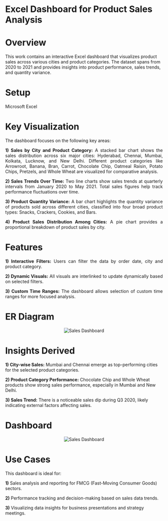 # Excel Dashboard for Product Sales Analysis

# Overview

This work contains an interactive Excel dashboard that visualizes product sales across various cities and product categories. The dataset spans from 2020 to 2021 and provides insights into product performance, sales trends, and quantity variance.

# Setup 

Microsoft Excel

# Key Visualization

<div align = "justify">
The dashboard focuses on the following key areas:

**1) Sales by City and Product Category:**
A stacked bar chart shows the sales distribution across six major cities: Hyderabad, Chennai, Mumbai, Kolkata, Lucknow, and New Delhi.
Different product categories like Arrowroot, Banana, Bran, Carrot, Chocolate Chip, Oatmeal Raisin, Potato Chips, Pretzels, and Whole Wheat are visualized for comparative analysis.

**2) Sales Trends Over Time:**
Two line charts show sales trends at quarterly intervals from January 2020 to May 2021.
Total sales figures help track performance fluctuations over time.

**3) Product Quantity Variance:**
A bar chart highlights the quantity variance of products sold across different cities, classified into four broad product types: Snacks, Crackers, Cookies, and Bars.

**4) Product Sales Distribution Among Cities:**
A pie chart provides a proportional breakdown of product sales by city.

# Features

**1) Interactive Filters:** Users can filter the data by order date, city and product category.

**2) Dynamic Visuals:** All visuals are interlinked to update dynamically based on selected filters.

**3) Custom Time Ranges:** The dashboard allows selection of custom time ranges for more focused analysis.

</div>

# ER Diagram

<p align="center">
    <img src="https://github.com/user-attachments/assets/57fe3b19-4e6b-451c-861c-31863be4dbbf" alt="Sales Dashboard"/>
</p>

# Insights Derived

**1) City-wise Sales:** Mumbai and Chennai emerge as top-performing cities for the selected product categories.

**2) Product Category Performance:** Chocolate Chip and Whole Wheat products show strong sales performance, especially in Mumbai and New Delhi.

**3) Sales Trend:** There is a noticeable sales dip during Q3 2020, likely indicating external factors affecting sales.

# Dashboard

<p align="center">
    <img src="https://github.com/user-attachments/assets/3ee8c2af-73ce-4086-b99a-ba8391793208" alt="Sales Dashboard"/>
</p>

# Use Cases

This dashboard is ideal for:

**1)** Sales analysis and reporting for FMCG (Fast-Moving Consumer Goods) sectors.

**2)** Performance tracking and decision-making based on sales data trends.

**3)** Visualizing data insights for business presentations and strategy meetings.
